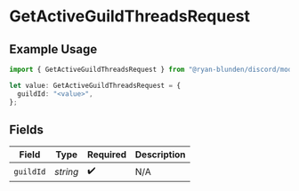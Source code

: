 # GetActiveGuildThreadsRequest

## Example Usage

```typescript
import { GetActiveGuildThreadsRequest } from "@ryan-blunden/discord/models/operations";

let value: GetActiveGuildThreadsRequest = {
  guildId: "<value>",
};
```

## Fields

| Field              | Type               | Required           | Description        |
| ------------------ | ------------------ | ------------------ | ------------------ |
| `guildId`          | *string*           | :heavy_check_mark: | N/A                |